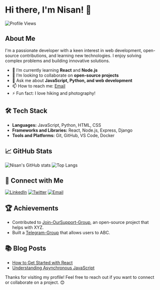 # Hi there, I'm Nisan! 👋

![Profile Views](https://komarev.com/ghpvc/?username=NISANPRO&color=blue)

## About Me

I'm a passionate developer with a keen interest in web development, open-source contributions, and learning new technologies. I enjoy solving complex problems and building innovative solutions.

- 🌱 I’m currently learning **React** and **Node.js**
- 👯 I’m looking to collaborate on **open-source projects**
- 💬 Ask me about **JavaScript, Python, and web development**
- 📫 How to reach me: [Email](mailto:nisaneditz@gmail.com)
- ⚡ Fun fact: I love hiking and photography!

## 🛠 Tech Stack

- **Languages:** JavaScript, Python, HTML, CSS
- **Frameworks and Libraries:** React, Node.js, Express, Django
- **Tools and Platforms:** Git, GitHub, VS Code, Docker

## 📈 GitHub Stats

![Nisan's GitHub stats](https://github-readme-stats.vercel.app/api?username=NISANPRO&show_icons=true&theme=blue)
![Top Langs](https://github-readme-stats.vercel.app/api/top-langs/?username=NISANPRO&layout=compact&theme=blue)

## 🔗 Connect with Me

[![LinkedIn](https://img.shields.io/badge/-LinkedIn-blue?style=flat&logo=Linkedin&logoColor=white)](https://www.linkedin.com/in/your-profile)
[![Twitter](https://img.shields.io/badge/-Twitter-blue?style=flat&logo=Twitter&logoColor=green)](https://twitter.com/your-profile)
[![Email](https://img.shields.io/badge/-Email-blue?style=flat&logo=Gmail&logoColor=red)](mailto:nisaneditz@gmail.com)

## 🏆 Achievements

- Contributed to [Join-OurSupport-Group](https://m.me/j/AbaG_MksmU2UCrmL/), an open-source project that helps with XYZ.
- Built a [Telegram-Group](https://t.me/CyberLisa_Bot) that allows users to ABC.

## 📚 Blog Posts

- [How to Get Started with React](https://medium.com/@your-profile/how-to-get-started-with-react)
- [Understanding Asynchronous JavaScript](https://dev.to/nisanpro/understanding-asynchronous-javascript)

Thanks for visiting my profile! Feel free to reach out if you want to connect or collaborate on a project. 😊
